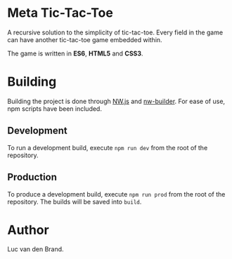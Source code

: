# Meta Tic-Tac-Toe
A recursive solution to the simplicity of tic-tac-toe.
Every field in the game can have another tic-tac-toe game embedded within.

The game is written in **ES6**, **HTML5** and **CSS3**.

# Building
Building the project is done through [NW.js](https://github.com/nwjs/nw.js) and [nw-builder](https://github.com/nwjs-community/nw-builder). For ease of use, npm scripts have been included.

## Development
To run a development build, execute ``npm run dev`` from the root of the repository.

## Production
To produce a development build, execute ``npm run prod`` from the root of the repository. The builds will be saved into ``build``.

# Author
Luc van den Brand.
